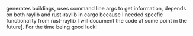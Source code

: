 generates buildings, uses command line args to get information, depends on both raylib and rust-raylib in cargo because I needed specfic functionality from rust-raylib
I will document the code at some point in the future].  For the time being good luck!
